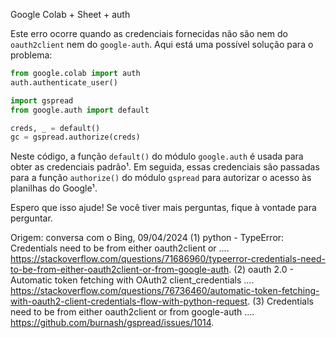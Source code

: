 Google Colab + Sheet + auth

Este erro ocorre quando as credenciais fornecidas não são nem do `oauth2client` nem do `google-auth`. Aqui está uma possível solução para o problema:

```python
from google.colab import auth
auth.authenticate_user()

import gspread
from google.auth import default

creds, _ = default()
gc = gspread.authorize(creds)
```

Neste código, a função `default()` do módulo `google.auth` é usada para obter as credenciais padrão¹. Em seguida, essas credenciais são passadas para a função `authorize()` do módulo `gspread` para autorizar o acesso às planilhas do Google¹.

Espero que isso ajude! Se você tiver mais perguntas, fique à vontade para perguntar.

Origem: conversa com o Bing, 09/04/2024
(1) python - TypeError: Credentials need to be from either oauth2client or .... https://stackoverflow.com/questions/71686960/typeerror-credentials-need-to-be-from-either-oauth2client-or-from-google-auth.
(2) oauth 2.0 - Automatic token fetching with OAuth2 client_credentials .... https://stackoverflow.com/questions/76736460/automatic-token-fetching-with-oauth2-client-credentials-flow-with-python-request.
(3) Credentials need to be from either oauth2client or from google-auth .... https://github.com/burnash/gspread/issues/1014.